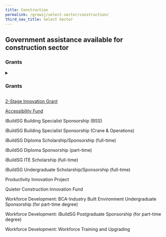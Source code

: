 ```yaml
---
title: Construction
permalink: /growsj/select-sector/construction/
third_nav_title: Select Sector
---
```


## Government assistance available for construction sector

### Grants

<details>
<summary><h3>Grants</h3></summary>

+ <a href="https://www1.bca.gov.sg/buildsg/buildsg-transformation-fund/2-stage-innovation-grant" target="_blank">2-Stage Innovation Grant</a>
    + The 2-Stage Innovation Grant (iGrant) is set up to encourage and support the building and construction industry to conduct fast track, Proof-of-Concept (POC) type of R&D projects for subsequent quick deployment in a fast moving Built Environment.
    + This $5 million grant is funded by Ministry of National Development (MND).
+ <a href="https://friendlybuildings.bca.gov.sg/industry-professional-af-about-accessibility-fund.html" target="_blank">Accessibility Fund</a>
    + To promote an accessible built environment, BCA has launched Accessibility Fund that provides grants to building owners for upgrading their existing buildings with essential accessibility features. The Accessibility Fund is only for private buildings built before the implementation of Code on Barrier- Free Accessibility in Buildings-1990. Building owners, lessors who have the ownership right to upgrade the building and lessees who can carry out the upgrading works with the endorsement of the building owners/lessors are eligible to apply for this fund. Each development is eligible for up to two applications and could obtain grant up to S$300,000 per development. The fund will expire in 2021.
    + The fund would co-pay up to 80% of the construction cost of the Basic Accessibility Features cited below:

      * Accessible approach to building;
      * Ramps/lifts for improving accessibility in building’s first storey;
      * Accessible toilet in building’s first storey or entrance level; and
      * Signage for finding way to building’s accessibility features.
</details>

<a href="https://www1.bca.gov.sg/buildsg/buildsg-transformation-fund/2-stage-innovation-grant" target="_blank">2-Stage Innovation Grant</a>

<a href="https://friendlybuildings.bca.gov.sg/industry-professional-af-about-accessibility-fund.html" target="_blank">Accessibility Fund</a>

iBuildSG Building Specialist Sponsorship (BSS)

iBuildSG Building Specialist Sponsorship (Crane & Operations)

iBuildSG Diploma Scholarship/Sponsorship (full-time)

iBuildSG Diploma Sponsorship (part-time)

iBuildSG ITE Scholarship (full-time)

iBuildSG Undergraduate Scholarship/Sponsorship (full-time)

Productivity Innovation Project

Quieter Construction Innovation Fund

Workforce Development: BCA-Industry Built Environment Undergraduate Sponsorship (for part-time degree)

Workforce Development: iBuildSG Postgraduate Sponsorship (for part-time degree)

Workforce Development: Workforce Training and Upgrading
